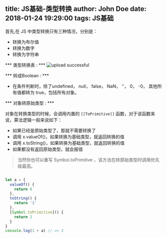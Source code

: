 title: JS基础-类型转换
author: John Doe
date: 2018-01-24 19:29:00
tags: JS基础
---
首先,在 JS 中类型转换只有三种情况，分别是：
- 转换为布尔值
- 转换为数字
- 转换为字符串

*** 类型转换表 : ***
![upload successful](/images/type.png)


*** 转成Boolean : ***

- 在条件判断时，除了undefined， null， false， NaN， ''， 0， -0， 其他所有值都转为 true，包括所有对象。

*** 对象转原始类型 : ***

对象在转换类型的时候，会调用内置的 `[[ToPrimitive]]` 函数，对于该函数来说，算法逻辑一般来说如下：

-	如果已经是原始类型了，那就不需要转换了
-	调用 x.valueOf()，如果转换为基础类型，就返回转换的值
-	调用 x.toString()，如果转换为基础类型，就返回转换的值
-	如果都没有返回原始类型，就会报错

> 当然你也可以重写 Symbol.toPrimitive ，该方法在转原始类型时调用优先级最高。

```js

let a = {
  valueOf() {
    return 0
  },
  toString() {
    return '1'
  },
  [Symbol.toPrimitive]() {
    return 2
  }
}
console.log(1 + a) // => 3

```
